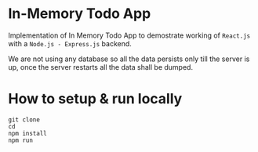 # In-Memory Todo App

Implementation of In Memory Todo App to demostrate working of `React.js` with a `Node.js - Express.js` backend.

We are not using any database so all the data persists only till the server is up, once the server restarts all the data shall be dumped.

# How to setup & run locally

```
git clone 
cd 
npm install 
npm run 
```